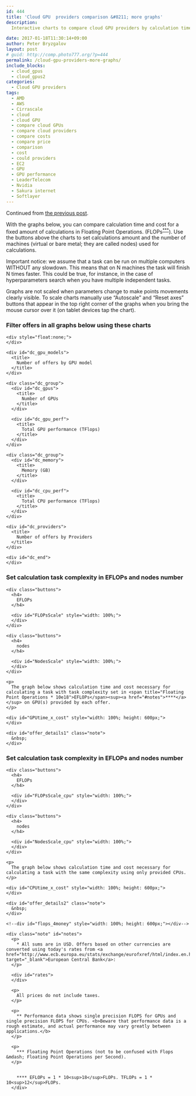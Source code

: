 ```yaml
---
id: 444
title: 'Cloud GPU  providers comparison &#8211; more graphs'
description:
  Interactive charts to compare cloud GPU providers by calculation time for a fixed amount of calculations.

date: 2017-01-18T11:30:14+09:00
author: Peter Bryzgalov
layout: post
# guid: http://comp.photo777.org/?p=444
permalink: /cloud-gpu-providers-more-graphs/
include_blocks:
  - cloud_gpus
  - cloud_gpus2
categories:
  - Cloud GPU providers
tags:
  - AMD
  - AWS
  - Cirrascale
  - cloud
  - cloud GPU
  - compare cloud GPUs
  - compare cloud providers
  - compare costs
  - compare price
  - comparison
  - cost
  - could providers
  - EC2
  - GPU
  - GPU performance
  - LeaderTelecom
  - Nvidia
  - Sakura internet
  - Softlayer
---
```


Continued from [the previous post](/cloud-gpu-providers-comparison/).

With the graphs below, you can compare calculation time and cost for a fixed amount of calculations in Floating Point Operations. (FLOPs<sup><a href="#notes">\*\*\*</a></sup>). Use the buttons above the charts to set calculations amount and the number of machines (virtual or bare metal; they are called nodes) used for calculations.


Important notice: we assume that a task can be run on multiple computers WITHOUT any slowdown. This means that on N machines the task will finish N times faster. This could be true, for instance, in the case of hyperparameters search when you have multiple independent tasks.

Graphs are not scaled when parameters change to make points movements clearly visible. To scale charts manually use “Autoscale” and “Reset axes” buttons that appear in the top right corner of the graphs when you bring the mouse cursor over it (on tablet devices tap the chart).

<p  class="note" id="updated">
  <p>
    <!--more-->
  </p>

  <div class="grouptitle">
    <h3>
      Filter offers in all graphs below using these charts
    </h3>

    <div style="float:none;">
    </div>

    <div id="dc_gpu_models">
      <title>
        Number of offers by GPU model
      </title>
    </div>

    <div class="dc_group">
      <div id="dc_gpus">
        <title>
          Number of GPUs
        </title>
      </div>

      <div id="dc_gpu_perf">
        <title>
          Total GPU performance (TFlops)
        </title>
      </div>
    </div>

    <div class="dc_group">
      <div id="dc_memory">
        <title>
          Memory (GB)
        </title>
      </div>

      <div id="dc_cpu_perf">
        <title>
          Total CPU performance (TFlops)
        </title>
      </div>
    </div>

    <div id="dc_providers">
      <title>
        Number of offers by Providers
      </title>
    </div>

    <div id="dc_end">
    </div>
  </div>

  <div id="messages">
  </div>

  <div class="grouptitle">
    <h3>
      Set calculation task complexity in EFLOPs and nodes number
    </h3>

    <div class="buttons">
      <h4>
        EFLOPs
      </h4>

      <div id="FLOPsScale" style="width: 100%;">
      </div>
    </div>

    <div class="buttons">
      <h4>
        nodes
      </h4>

      <div id="NodesScale" style="width: 100%;">
      </div>
    </div>

    <p>
      The graph below shows calculation time and cost necessary for calculating a task with task complexity set in <span title="Floating Point Operations * 10e18">EFLOPs</span><sup><a href="#notes">****</a></sup> on GPU(s) provided by each offer.
    </p>

    <div id="GPUtime_x_cost" style="width: 100%; height: 600px;">
    </div>

    <div id="offer_details1" class="note">
      &nbsp;
    </div>
  </div>

  <div class="grouptitle">
    <h3>
      Set calculation task complexity in EFLOPs and nodes number
    </h3>

    <div class="buttons">
      <h4>
        EFLOPs
      </h4>

      <div id="FLOPsScale_cpu" style="width: 100%;">
      </div>
    </div>

    <div class="buttons">
      <h4>
        nodes
      </h4>

      <div id="NodesScale_cpu" style="width: 100%;">
      </div>
    </div>

    <p>
      The graph below shows calculation time and cost necessary for calculating a task with the same complexity using only provided CPUs.
    </p>

    <div id="CPUtime_x_cost" style="width: 100%; height: 600px;">
    </div>

    <div id="offer_details2" class="note">
      &nbsp;
    </div>

    <!--div id="flops_4money" style="width: 100%; height: 600px;"></div-->

    <div class="note" id="notes">
      <p>
        * All sums are in USD. Offers based on other currencies are converted using today's rates from <a href="http://www.ecb.europa.eu/stats/exchange/eurofxref/html/index.en.html" target="_blank">European Central Bank</a>:
      </p>

      <div id="rates">
      </div>

      <p>
        All prices do not include taxes.
      </p>

      <p>
        ** Performance data shows single precision FLOPS for GPUs and single precision FLOPS for CPUs. <b>Beware that performance data is a rough estimate, and actual performance may vary greatly between applications.</b>
      </p>

      <p>
        *** Floating Point Operations (not to be confused with Flops &mdash; Floating Point Operations per Second).
      </p>


        **** EFLOPs = 1 * 10<sup>18</sup>FLOPs. TFLOPs = 1 * 10<sup>12</sup>FLOPs.
      </div>